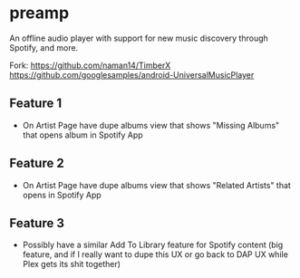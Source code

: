 # preamp
An offline audio player with support for new music discovery through Spotify, and more.

Fork:
https://github.com/naman14/TimberX
https://github.com/googlesamples/android-UniversalMusicPlayer


## Feature 1

* On Artist Page have dupe albums view that shows "Missing Albums" that opens album in Spotify App

## Feature 2

* On Artist Page have dupe albums view that shows "Related Artists" that opens in Spotify App

## Feature 3

* Possibly have a similar Add To Library feature for Spotify content (big feature, and if I really want to dupe this UX or go back to DAP UX while Plex gets its shit together)
